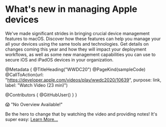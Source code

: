 # What's new in managing Apple devices

We've made significant strides in bringing crucial device management features to macOS. Discover how these features can help you manage your all your devices using the same tools and technologies. Get details on changes coming this year and how they will impact your deployment workflows, as well as some new management capabilities you can use to secure iOS and iPadOS devices in your organization.

@Metadata {
   @TitleHeading("WWDC20")
   @PageKind(sampleCode)
   @CallToAction(url: "https://developer.apple.com/videos/play/wwdc2020/10639", purpose: link, label: "Watch Video (23 min)")

   @Contributors {
      @GitHubUser(<replace this with your GitHub handle>)
   }
}

😱 "No Overview Available!"

Be the hero to change that by watching the video and providing notes! It's super easy:
 [Learn More…](https://wwdcnotes.com/documentation/wwdcnotes/contributing)
